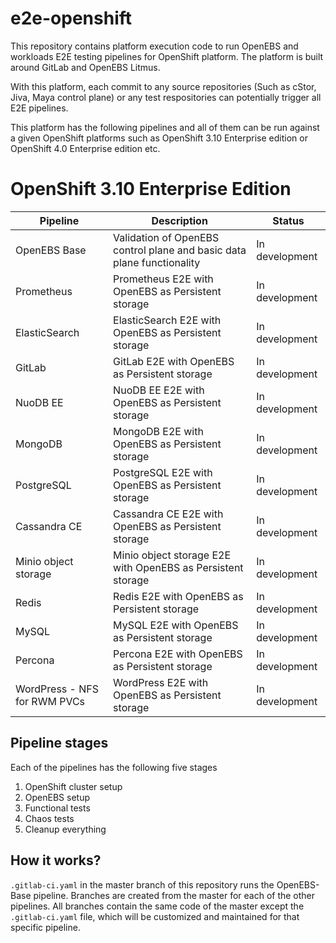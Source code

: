 # e2e-openshift

This repository contains platform execution code to run OpenEBS and workloads E2E testing pipelines for OpenShift platform. The platform is built around GitLab and OpenEBS Litmus.



With this platform, each commit to any source repositories (Such as cStor, Jiva, Maya control plane) or any test respositories can potentially trigger all E2E pipelines.

This platform has the following pipelines and all of them can be run against a given OpenShift platforms such as OpenShift 3.10 Enterprise edition or OpenShift 4.0 Enterprise edition etc.



# OpenShift 3.10 Enterprise Edition


  

| Pipeline                     | Description | Status         |
| ---------------------------- | ----------- | -------------- |
| OpenEBS Base                 |Validation of OpenEBS control plane and basic data plane functionality             | In development |
| Prometheus                   |Prometheus E2E with OpenEBS as Persistent storage             | In development |
| ElasticSearch                |ElasticSearch E2E with OpenEBS as Persistent storage             | In development |
| GitLab                       |GitLab E2E with OpenEBS as Persistent storage             | In development |
| NuoDB EE                     |NuoDB EE E2E with OpenEBS as Persistent storage             | In development |
| MongoDB                      |MongoDB E2E with OpenEBS as Persistent storage             | In development |
| PostgreSQL                   |PostgreSQL E2E with OpenEBS as Persistent storage             | In development |
| Cassandra CE                 |Cassandra CE E2E with OpenEBS as Persistent storage             | In development |
| Minio object storage         |Minio object storage E2E with OpenEBS as Persistent storage             | In development |
| Redis                        |Redis E2E with OpenEBS as Persistent storage             | In development |
| MySQL                        |MySQL E2E with OpenEBS as Persistent storage             | In development |
| Percona                      |Percona E2E with OpenEBS as Persistent storage             | In development |
| WordPress - NFS for RWM PVCs |WordPress E2E with OpenEBS as Persistent storage             | In development |





## Pipeline stages

Each of the pipelines has the following five stages 

1. OpenShift cluster setup
2. OpenEBS setup
3. Functional tests
4. Chaos tests
5. Cleanup everything



## How it works?



`.gitlab-ci.yaml` in the master branch of this repository runs the OpenEBS-Base pipeline. Branches are created from the master for each of the other pipelines. All branches contain the same code of the master except the `.gitlab-ci.yaml` file, which will be customized and maintained for that specific pipeline.



